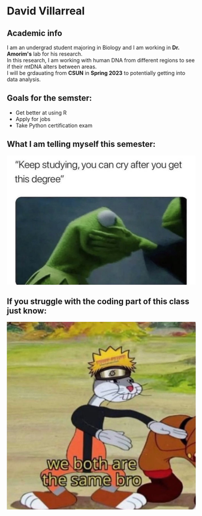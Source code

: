 # David Villarreal  

## Academic info
I am an undergrad student majoring in Biology and I am working in **Dr. Amorim's** lab for his research.  
In this research, I am working with human DNA from different regions to see if their mtDNA alters between areas.  
I will be grdauating from **CSUN** in **Spring 2023**  to potentially getting into data analysis.   
## Goals for the semster:  
* Get better at using R 
* Apply for jobs
* Take Python certification exam  
## What I am telling myself this semester:
![h](pictures/IMG_0920.jpeg)  

## If you struggle with the coding part of this class just know:  
![s](pictures/IMG_7344.jpeg)